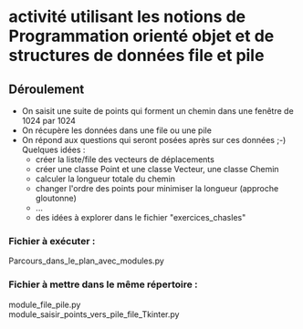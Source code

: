 # activité utilisant les notions de Programmation orienté objet et de structures de données file et pile

## Déroulement
- On saisit une suite de points qui forment un chemin dans une fenêtre de 1024 par 1024
- On récupère les données dans une file ou une pile
- On répond aux questions qui seront posées après sur ces données ;-)  
    Quelques idées :  
    + créer la liste/file des vecteurs de déplacements
    + créer une classe Point et une classe Vecteur, une classe Chemin
    + calculer la longueur totale du chemin
    + changer l'ordre des points pour minimiser la longueur (approche gloutonne)
    + ...
    + des idées à explorer dans le fichier "exercices_chasles"

### Fichier à exécuter : 
Parcours_dans_le_plan_avec_modules.py  

### Fichier à mettre dans le même répertoire : 
module_file_pile.py  
module_saisir_points_vers_pile_file_Tkinter.py


